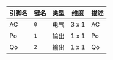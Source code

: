 <!--
DO NOT EDIT THIS FILE DIRECTLY.
This file is generated by tools/comp-docs.js.
All changes will be overwritten by regeneration.
-->

<slot class="model-pins">

| 引脚名 | 键名 | 类型 | 维度 | 描述 |
|:------ |:---- |:----:|:----:|:---- |
| AC | `0` | 电气 | 3 x 1 | AC |
| Po | `1` | 输出 | 1 x 1 | Po |
| Qo | `2` | 输出 | 1 x 1 | Qo |

</slot>
